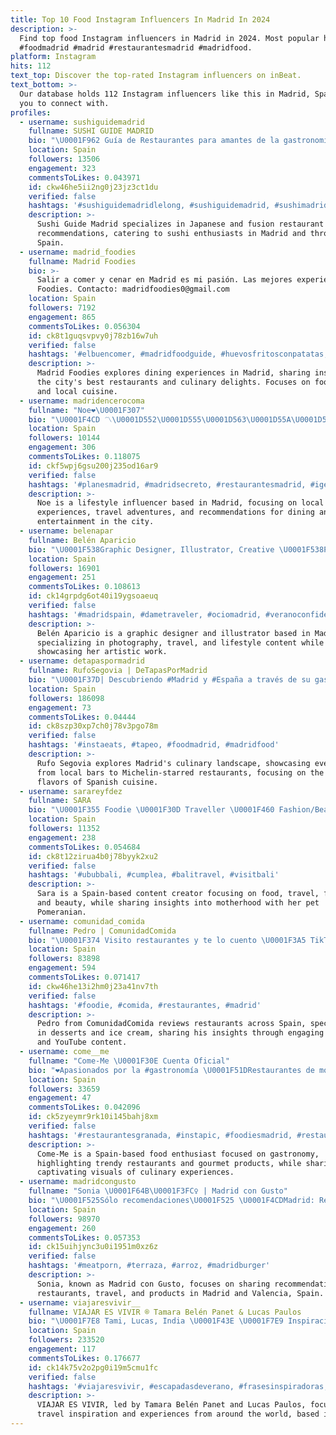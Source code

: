 ```yaml
---
title: Top 10 Food Instagram Influencers In Madrid In 2024
description: >-
  Find top food Instagram influencers in Madrid in 2024. Most popular hashtags:
  #foodmadrid #madrid #restaurantesmadrid #madridfood.
platform: Instagram
hits: 112
text_top: Discover the top-rated Instagram influencers on inBeat.
text_bottom: >-
  Our database holds 112 Instagram influencers like this in Madrid, Spain for
  you to connect with.
profiles:
  - username: sushiguidemadrid
    fullname: SUSHI GUIDE MADRID
    bio: "\U0001F962 Guía de Restaurantes para amantes de la gastronomía japonesa y fusión. \U0001F363 Provocándote ganas de sushi \U0001F924 \U0001F4CD Madrid y resto de España"
    location: Spain
    followers: 13506
    engagement: 323
    commentsToLikes: 0.043971
    id: ckw46he5ii2ng0j23jz3ct1du
    verified: false
    hashtags: '#sushiguidemadridlelong, #sushiguidemadrid, #sushimadrid, #sushiaddict'
    description: >-
      Sushi Guide Madrid specializes in Japanese and fusion restaurant
      recommendations, catering to sushi enthusiasts in Madrid and throughout
      Spain.
  - username: madrid_foodies
    fullname: Madrid Foodies
    bio: >-
      Salir a comer y cenar en Madrid es mi pasión. Las mejores experiencias
      Foodies. Contacto: madridfoodies0@gmail.com
    location: Spain
    followers: 7192
    engagement: 865
    commentsToLikes: 0.056304
    id: ck8t1guqsvpvy0j78zb16w7uh
    verified: false
    hashtags: '#elbuencomer, #madridfoodguide, #huevosfritosconpatatas, #tortiglioni'
    description: >-
      Madrid Foodies explores dining experiences in Madrid, sharing insights on
      the city's best restaurants and culinary delights. Focuses on food trends
      and local cuisine.
  - username: madridencerocoma
    fullname: "Noe❤️\U0001F307"
    bio: "\U0001F4CD 〽️\U0001D552\U0001D555\U0001D563\U0001D55A\U0001D555 ⚡️Planazos, viajes ¡y buen rollo✌\U0001F3FB! ✍\U0001F3FBlanoe80.rivas@hotmail.com"
    location: Spain
    followers: 10144
    engagement: 306
    commentsToLikes: 0.118075
    id: ckf5wpj6gsu200j235od16ar9
    verified: false
    hashtags: '#planesmadrid, #madridsecreto, #restaurantesmadrid, #igersmadrid'
    description: >-
      Noe is a lifestyle influencer based in Madrid, focusing on local
      experiences, travel adventures, and recommendations for dining and
      entertainment in the city.
  - username: belenapar
    fullname: Belén Aparicio
    bio: "\U0001F538Graphic Designer, Illustrator, Creative \U0001F538Photography/Travel/Lifestyle \U0001F538My art account @belenaparte \U0001F4CDMadrileña en Madrid ✈️ + de 30 países"
    location: Spain
    followers: 16901
    engagement: 251
    commentsToLikes: 0.108613
    id: ck14grpdg6ot40i19ygsoaeuq
    verified: false
    hashtags: '#madridspain, #dametraveler, #ociomadrid, #veranoconfidential'
    description: >-
      Belén Aparicio is a graphic designer and illustrator based in Madrid,
      specializing in photography, travel, and lifestyle content while
      showcasing her artistic work.
  - username: detapaspormadrid
    fullname: RufoSegovia | DeTapasPorMadrid
    bio: "\U0001F37D| Descubriendo #Madrid y #España a través de su gastronomía \U0001F31F| Del bar de la esquina a restaurantes con estrella \U0001F61C| ¿Me acompañas en este viaje? \U0001F447\U0001F3FB\U0001F447\U0001F3FB"
    location: Spain
    followers: 186098
    engagement: 73
    commentsToLikes: 0.04444
    id: ck8szp30xp7ch0j78v3pgo78m
    verified: false
    hashtags: '#instaeats, #tapeo, #foodmadrid, #madridfood'
    description: >-
      Rufo Segovia explores Madrid's culinary landscape, showcasing everything
      from local bars to Michelin-starred restaurants, focusing on the diverse
      flavors of Spanish cuisine.
  - username: sarareyfdez
    fullname: SARA
    bio: "\U0001F355 Foodie \U0001F30D Traveller \U0001F460 Fashion/Beauty lover \U0001F436 Mum of @pomerania_maximo"
    location: Spain
    followers: 11352
    engagement: 238
    commentsToLikes: 0.054684
    id: ck8t12zirua4b0j78byyk2xu2
    verified: false
    hashtags: '#ububbali, #cumplea, #balitravel, #visitbali'
    description: >-
      Sara is a Spain-based content creator focusing on food, travel, fashion,
      and beauty, while sharing insights into motherhood with her pet
      Pomeranian.
  - username: comunidad_comida
    fullname: Pedro | ComunidadComida
    bio: "\U0001F374 Visito restaurantes y te lo cuento \U0001F3A5 TikTok (+38.000) \U0001F369 YouTube (+19.000) LOS MEJORES HELADOS \U0001F447\U0001F447"
    location: Spain
    followers: 83898
    engagement: 594
    commentsToLikes: 0.071417
    id: ckw46he13i2hm0j23a41nv7th
    verified: false
    hashtags: '#foodie, #comida, #restaurantes, #madrid'
    description: >-
      Pedro from ComunidadComida reviews restaurants across Spain, specializing
      in desserts and ice cream, sharing his insights through engaging TikTok
      and YouTube content.
  - username: come__me
    fullname: "Come-Me \U0001F30E Cuenta Oficial"
    bio: "❤️Apasionados por la #gastronomía \U0001F51DRestaurantes de moda y productos gourmet \U0001F4F7Captando sabores \U0001F4CD#restaurantesmadrid y #mundo \U0001F4E9 hola@come-me.com"
    location: Spain
    followers: 33659
    engagement: 47
    commentsToLikes: 0.042096
    id: ck5zyeymr9rk10i145bahj8xm
    verified: false
    hashtags: '#restaurantesgranada, #instapic, #foodiesmadrid, #restaurantestop'
    description: >-
      Come-Me is a Spain-based food enthusiast focused on gastronomy,
      highlighting trendy restaurants and gourmet products, while sharing
      captivating visuals of culinary experiences.
  - username: madridcongusto
    fullname: "Sonia \U0001F64B\U0001F3FC‍♀️ | Madrid con Gusto"
    bio: "\U0001F525Sólo recomendaciones\U0001F525 \U0001F4CDMadrid: Restaurantes, Viajes & Productos \U0001F4CDValencia en @valenciacongusto ✍\U0001F3FC: hola@madridcongusto.com"
    location: Spain
    followers: 98970
    engagement: 260
    commentsToLikes: 0.057353
    id: ck15uihjync3u0i1951m0xz6z
    verified: false
    hashtags: '#meatporn, #terraza, #arroz, #madridburger'
    description: >-
      Sonia, known as Madrid con Gusto, focuses on sharing recommendations for
      restaurants, travel, and products in Madrid and Valencia, Spain.
  - username: viajaresvivir__
    fullname: VIAJAR ES VIVIR ® Tamara Belén Panet & Lucas Paulos
    bio: "\U0001F7E8 Tami, Lucas, India \U0001F43E \U0001F7E9 Inspiración y viajes por el \U0001F30D \U0001F7EA somosviajaresvivir@gmail.com \U0001F7E5 Madrid, España"
    location: Spain
    followers: 233520
    engagement: 117
    commentsToLikes: 0.176677
    id: ck14k75v2o2pg0i19m5cmu1fc
    verified: false
    hashtags: '#viajaresvivir, #escapadasdeverano, #frasesinspiradoras, #azores'
    description: >-
      VIAJAR ES VIVIR, led by Tamara Belén Panet and Lucas Paulos, focuses on
      travel inspiration and experiences from around the world, based in Spain.
---
```


